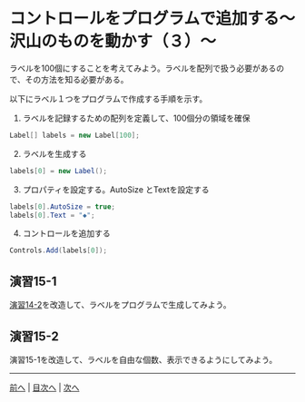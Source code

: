 # コントロールをプログラムで追加する～沢山のものを動かす（３）～

ラベルを100個にすることを考えてみよう。ラベルを配列で扱う必要があるので、その方法を知る必要がある。

以下にラベル１つをプログラムで作成する手順を示す。

1.	ラベルを記録するための配列を定義して、100個分の領域を確保

```cs
Label[] labels = new Label[100];
```

2.	ラベルを生成する

```cs
labels[0] = new Label();
```

3.	プロパティを設定する。AutoSize とTextを設定する

```cs
labels[0].AutoSize = true;
labels[0].Text = "◆";
```

4.	コントロールを追加する

```cs
Controls.Add(labels[0]);
```

## 演習15-1
[演習14-2](14.md#演習14-2)を改造して、ラベルをプログラムで生成してみよう。

## 演習15-2
演習15-1を改造して、ラベルを自由な個数、表示できるようにしてみよう。

---

[前へ](14.md) | [目次へ](README.md#%E7%9B%AE%E6%AC%A1) | [次へ](16.md)
